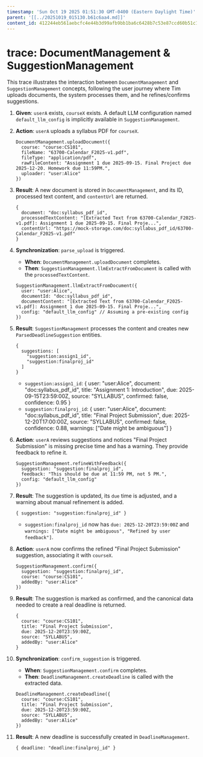 ```yaml
---
timestamp: 'Sun Oct 19 2025 01:51:30 GMT-0400 (Eastern Daylight Time)'
parent: '[[../20251019_015130.b61c6aa4.md]]'
content_id: 412244eb561aebcfc4e44b3d99afb9bb1ba6c6428b7c53e87ccd60b51c1f774b
---
```


# trace: DocumentManagement & SuggestionManagement

This trace illustrates the interaction between `DocumentManagement` and `SuggestionManagement` concepts, following the user journey where Tim uploads documents, the system processes them, and he refines/confirms suggestions.

1. **Given**: `userA` exists, `courseX` exists. A default LLM configuration named `default_llm_config` is implicitly available in `SuggestionManagement`.

2. **Action**: `userA` uploads a syllabus PDF for `courseX`.
   ```
   DocumentManagement.uploadDocument({
     course: "course:CS101",
     fileName: "63700-Calendar_F2025-v1.pdf",
     fileType: "application/pdf",
     rawFileContent: "Assignment 1 due 2025-09-15. Final Project due 2025-12-20. Homework due 11:59PM.",
     uploader: "user:Alice"
   })
   ```

3. **Result**: A new document is stored in `DocumentManagement`, and its ID, processed text content, and `contentUrl` are returned.
   ```
   {
     document: "doc:syllabus_pdf_id",
     processedTextContent: "[Extracted Text from 63700-Calendar_F2025-v1.pdf]: Assignment 1 due 2025-09-15. Final Proje...",
     contentUrl: "https://mock-storage.com/doc:syllabus_pdf_id/63700-Calendar_F2025-v1.pdf"
   }
   ```

4. **Synchronization**: `parse_upload` is triggered.
   * **When**: `DocumentManagement.uploadDocument` completes.
   * **Then**: `SuggestionManagement.llmExtractFromDocument` is called with the `processedTextContent`.
   ```
   SuggestionManagement.llmExtractFromDocument({
     user: "user:Alice",
     documentId: "doc:syllabus_pdf_id",
     documentContent: "[Extracted Text from 63700-Calendar_F2025-v1.pdf]: Assignment 1 due 2025-09-15. Final Proje...",
     config: "default_llm_config" // Assuming a pre-existing config
   })
   ```

5. **Result**: `SuggestionManagement` processes the content and creates new `ParsedDeadlineSuggestion` entities.
   ```
   {
     suggestions: [
       "suggestion:assign1_id",
       "suggestion:finalproj_id"
     ]
   }
   ```
   * `suggestion:assign1_id`: { user: "user:Alice", document: "doc:syllabus\_pdf\_id", title: "Assignment 1: Introduction", due: 2025-09-15T23:59:00Z, source: "SYLLABUS", confirmed: false, confidence: 0.95 }
   * `suggestion:finalproj_id`: { user: "user:Alice", document: "doc:syllabus\_pdf\_id", title: "Final Project Submission", due: 2025-12-20T17:00:00Z, source: "SYLLABUS", confirmed: false, confidence: 0.88, warnings: \["Date might be ambiguous"] }

6. **Action**: `userA` reviews suggestions and notices "Final Project Submission" is missing precise time and has a warning. They provide feedback to refine it.
   ```
   SuggestionManagement.refineWithFeedback({
     suggestion: "suggestion:finalproj_id",
     feedback: "This should be due at 11:59 PM, not 5 PM.",
     config: "default_llm_config"
   })
   ```

7. **Result**: The suggestion is updated, its `due` time is adjusted, and a warning about manual refinement is added.
   ```
   { suggestion: "suggestion:finalproj_id" }
   ```
   * `suggestion:finalproj_id` now has `due: 2025-12-20T23:59:00Z` and `warnings: ["Date might be ambiguous", "Refined by user feedback"]`.

8. **Action**: `userA` now confirms the refined "Final Project Submission" suggestion, associating it with `courseX`.
   ```
   SuggestionManagement.confirm({
     suggestion: "suggestion:finalproj_id",
     course: "course:CS101",
     addedBy: "user:Alice"
   })
   ```

9. **Result**: The suggestion is marked as confirmed, and the canonical data needed to create a real deadline is returned.
   ```
   {
     course: "course:CS101",
     title: "Final Project Submission",
     due: 2025-12-20T23:59:00Z,
     source: "SYLLABUS",
     addedBy: "user:Alice"
   }
   ```

10. **Synchronization**: `confirm_suggestion` is triggered.
    * **When**: `SuggestionManagement.confirm` completes.
    * **Then**: `DeadlineManagement.createDeadline` is called with the extracted data.
    ```
    DeadlineManagement.createDeadline({
      course: "course:CS101",
      title: "Final Project Submission",
      due: 2025-12-20T23:59:00Z,
      source: "SYLLABUS",
      addedBy: "user:Alice"
    })
    ```

11. **Result**: A new deadline is successfully created in `DeadlineManagement`.
    ```
    { deadline: "deadline:finalproj_id" }
    ```

